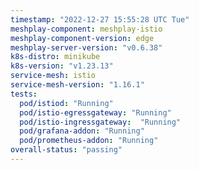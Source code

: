 ```yaml
---
timestamp: "2022-12-27 15:55:28 UTC Tue"
meshplay-component: meshplay-istio
meshplay-component-version: edge
meshplay-server-version: "v0.6.38"
k8s-distro: minikube
k8s-version: "v1.23.13"
service-mesh: istio
service-mesh-version: "1.16.1"
tests:
  pod/istiod: "Running"
  pod/istio-egressgateway: "Running"
  pod/istio-ingressgateway:  "Running"
  pod/grafana-addon: "Running"
  pod/prometheus-addon: "Running"
overall-status: "passing"
---
```

